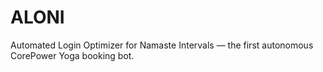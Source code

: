 # ALONI
Automated Login Optimizer for Namaste Intervals — the first autonomous CorePower Yoga booking bot.
